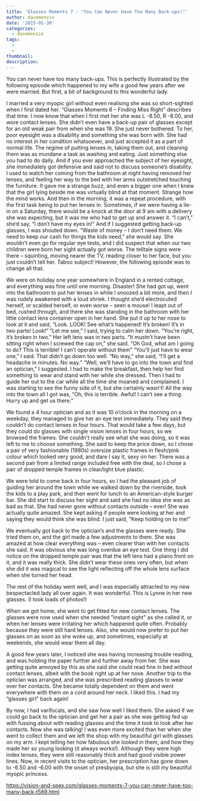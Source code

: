 ```yaml
---
title: 'Glasses Moments 7 - "You Can Never Have Too Many Back-ups!"'
author: davemenzie
date: '2015-01-30'
categories:
  - davemenzie
tags:
  - 
  - 
thumbnail: 
description: 
---
```


You can never have too many back-ups. This is perfectly illustrated by the following episode which happened to my wife a good few years after we were married. But first, a bit of background to this wonderful lady.

I married a very myopic girl without even realising she was so short-sighted when I first dated her. “Glasses Moments 6 – Finding Miss Right” describes that time. I now know that when I first met her she was L -8.50, R -8.00, and wore contact lenses. She didn’t even have a back-up pair of glasses except for an old weak pair from when she was 19. She just never bothered. To her, poor eyesight was a disability and something she was born with. She had no interest in her condition whatsoever, and just accepted it as a part of normal life. The regime of putting lenses in, taking them out, and cleaning them was as mundane a task as washing and eating. Just something else you had to do daily. And if you ever approached the subject of her eyesight, she immediately got defensive and said not to discuss someone’s disability. I used to watch her coming from the bathroom at night having removed her lenses, and feeling her way to the bed with her arms outstretched touching the furniture. It gave me a strange buzz, and even a bigger one when I knew that the girl lying beside me was virtually blind at that moment. Strange how the mind works. And then in the morning, it was a repeat procedure, with the first task being to put her lenses in. Sometimes, if we were having a lie-in on a Saturday, there would be a knock at the door at 9 am with a delivery she was expecting, but it was me who had to get up and answer it. “I can’t,” she’d say, “I don’t have my eyes in!” And if I suggested getting back-up glasses, I was shouted down. “Waste of money – I don’t need them. We need to keep our cash for things the kids need,” she would say. She wouldn’t even go for regular eye tests, and I did suspect that when our two children were born her sight actually got worse. The telltale signs were there – squinting, moving nearer the TV, reading closer to her face, but you just couldn’t tell her. Taboo subject! However, the following episode was to change all that.

We were on holiday one year somewhere in England in a rented cottage, and everything was fine until one morning. Disaster! She had got up, went into the bathroom to put her lenses in while I snoozed a bit more, and then I was rudely awakened with a loud shriek. I thought she’d electrocuted herself, or scalded herself, or even worse – seen a mouse! I leapt out of bed, rushed through, and there she was standing in the bathroom with her little contact lens container open in her hand. She put it up to her nose to look at it and said, “Look. LOOK! See what’s happened! It’s broken! It’s in two parts! Look!”
“Let me see,” I said, trying to calm her down. “You’re right, it’s broken in two.” Her left lens was in two parts.
“It mustn’t have been sitting right when I screwed the cap on,” she said. “Oh God, what am I going to do? This is terrible! I can’t operate without them”
“You’ll just have to wear one,” I said. That didn’t go down too well.
“No way,” she said, “I’ll get a headache in minutes. No way.”
“Well, we’ll have to go into the town and find an optician,” I suggested.
I had to make the breakfast, then help her find something to wear and stand with her while she dressed. Then I had to guide her out to the car while all the time she moaned and complained. I was starting to see the funny side of it, but she certainly wasn’t! All the way into the town all I got was, “Oh, this is terrible. Awful! I can’t see a thing. Hurry up and get us there.”

We found a 4 hour optician and as it was 10 o’clock in the morning on a weekday, they managed to give her an eye test immediately. They said they couldn’t do contact lenses in four hours. That would take a few days, but they could do glasses with single vision lenses in four hours, so we browsed the frames. She couldn’t really see what she was doing, so it was left to me to choose something. She said to keep the price down, so I chose a pair of very fashionable (1980s) oversize plastic frames in flesh/pink colour which looked very good, and dare I say it, sexy on her. There was a second pair from a limited range included free with the deal, so I chose a pair of dropped temple frames in clear/light blue plastic.

We were told to come back in four hours, so I had the pleasant job of guiding her around the town while we walked down by the riverside, took the kids to a play park, and then went for lunch to an American-style burger bar. She did start to discuss her sight and said she had no idea she was as bad as that. She had never gone without contacts outside – ever! She was actually quite amazed. She kept asking if people were looking at her and saying they would think she was blind. I just said, “Keep holding on to me!”

We eventually got back to the optician’s and the glasses were ready. She tried them on, and the girl made a few adjustments to them. She was amazed at how clear everything was – even clearer than with her contacts she said. It was obvious she was long overdue an eye test. One thing I did notice on the dropped temple pair was that the left lens had a plano front on it, and it was really thick. She didn’t wear these ones very often, but when she did it was magical to see the light reflecting off the whole lens surface when she turned her head.

The rest of the holiday went well, and I was especially attracted to my new bespectacled lady all over again. It was wonderful. This is Lynne in her new glasses. (I took loads of photos!)



When we got home, she went to get fitted for new contact lenses. The glasses were now used when she needed "instant sight" as she called it, or when her lenses were irritating her which happened quite often. Probably because they were still hard lenses. Also, she would now prefer to put her glasses on as soon as she woke up, and sometimes, especially at weekends, she would wear them all day.

A good few years later, I noticed she was having increasing trouble reading, and was holding the paper further and further away from her. She was getting quite annoyed by this as she said she could read fine in bed without contact lenses, albeit with the book right up at her nose. Another trip to the optician was arranged, and she was prescribed reading glasses to wear over her contacts. She became totally dependent on them and went everywhere with them on a cord around her neck. I liked this. I had my “glasses girl” back again!

By now, I had varifocals, and she saw how well I liked them. She asked if we could go back to the optician and get her a pair as she was getting fed up with fussing about with reading glasses and the time it took to look after her contacts. Now she was talking! I was even more excited than her when she went to collect them and we left the shop with my beautiful girl with glasses on my arm. I kept telling her how fabulous she looked in them, and how they made her so young looking (it always works!). Although they were high index lenses, they were still reasonably thick and had good visible power lines. Now, in recent visits to the optician, her prescription has gone down to -6.50 and -6.00 with the onset of presbyopia, but she is still my beautiful myopic princess.

https://vision-and-spex.com/glasses-moments-7-you-can-never-have-too-many-back-t569.html
